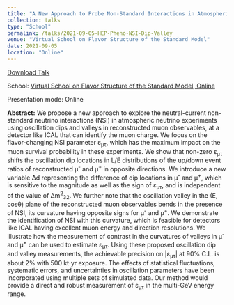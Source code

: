 ```yaml
---
title: "A New Approach to Probe Non-Standard Interactions in Atmospheric Neutrino Experiments"
collection: talks
type: "School"
permalink: /talks/2021-09-05-HEP-Pheno-NSI-Dip-Valley
venue: "Virtual School on Flavor Structure of the Standard Model"
date: 2021-09-05
location: "Online"
---
```


[Download Talk](http://anilak41.github.io/files/talks/2021/HEP_Pheno_2021_NSI_Anil_Kumar.pdf)

School: [Virtual School on Flavor Structure of the Standard Model, Online](https://sites.google.com/view/hep-pheno-school/home)

Presentation mode: Online

**Abstract:** We propose a new approach to explore the  neutral-current non-standard neutrino interactions (NSI) in atmospheric neutrino experiments using oscillation dips and valleys in reconstructed muon observables, at a detector like ICAL that can identify the muon charge. We focus on the flavor-changing NSI parameter &epsilon;<sub>&mu;&tau;</sub>, which has the maximum impact on the muon survival probability in these experiments. We show that non-zero &epsilon;<sub>&mu;&tau;</sub> shifts the oscillation dip locations in L/E distributions of the up/down event ratios of reconstructed &mu;<sup>-</sup> and &mu;<sup>+</sup> in opposite directions. We introduce a new variable &Delta;d representing the difference of dip locations in &mu;<sup>-</sup> and &mu;<sup>+</sup>, which is sensitive to the magnitude as well as the sign of &epsilon;<sub>&mu;&tau;</sub>, and is independent of the value of &Delta;m<sup>2</sup><sub>32</sub>. We further note that the oscillation valley in the (E, cos&theta;) plane of the reconstructed muon observables bends in the presence of NSI, its curvature having opposite signs for &mu;<sup>-</sup> and &mu;<sup>+</sup>. We demonstrate the identification of NSI with this curvature, which is feasible for detectors like ICAL having excellent muon energy and direction resolutions. We illustrate how the measurement of contrast in the curvatures of valleys in &mu;<sup>-</sup> and &mu;<sup>+</sup> can be used to estimate &epsilon;<sub>&mu;&tau;</sub>. Using these proposed oscillation dip and valley measurements, the achievable precision on \|&epsilon;<sub>&mu;&tau;</sub>\| at 90% C.L. is about 2% with 500 kt$\cdot$yr exposure. The effects of statistical fluctuations, systematic errors, and uncertainties in oscillation parameters have been incorporated using multiple sets of simulated data. Our method would provide a direct and robust measurement of &epsilon;<sub>&mu;&tau;</sub> in the multi-GeV energy range.

